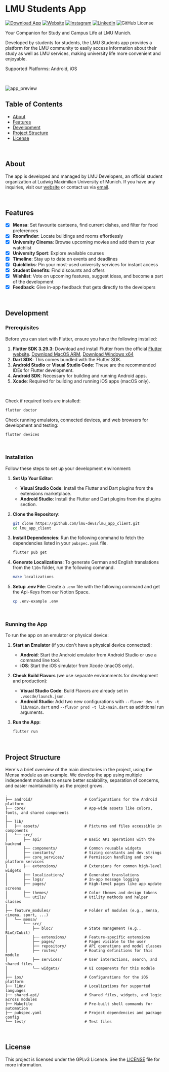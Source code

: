 # LMU Students App

[![Download App](https://img.shields.io/badge/Download-App-287FF4?style=flat)](https://lmu-app.lmu-dev.org/)
[![Website](https://img.shields.io/badge/Visit-Website-0B7E32?style=flat)](https://www.lmu-dev.org/)
[![Instagram](https://img.shields.io/badge/Follow-Instagram-FF1B64?style=flat)](https://www.instagram.com/lmu.developers/)
[![LinkedIn](https://img.shields.io/badge/Follow-LinkedIn-0077B5?style=flat)](https://www.linkedin.com/company/lmu-dev/)
![GitHub License](https://img.shields.io/github/license/lmu-devs/lmu_app_client?color=F1F1F1&style=flat&label=License)

Your Companion for Study and Campus Life at LMU Munich.

Developed by students for students, the LMU Students app provides a platform for the LMU community to easily access information about their study as well as LMU services, making university life more convenient and enjoyable.

Supported Platforms: Android, iOS

</br>

![app_preview](https://github.com/user-attachments/assets/6f49c9d5-f537-4e3a-87dd-8c5055f72351)

## Table of Contents

- [About](#about)
- [Features](#features)
- [Development](#development)
- [Project Structure](#project-structure)
- [License](#license)

</br>

## About

The app is developed and managed by LMU Developers, an official student organization at Ludwig Maximilian University of Munich. If you have any inquiries, visit our [website](https://www.lmu-dev.org/) or contact us via [email](mailto:contact@lmu-dev.org).

</br>

## Features

- [x] **Mensa**: Set favourite canteens, find current dishes, and filter for food preferences
- [x] **Roomfinder**: Locate buildings and rooms effortlessly
- [x] **University Cinema**: Browse upcoming movies and add them to your watchlist
- [x] **University Sport**: Explore available courses
- [x] **Timeline**: Stay up to date on events and deadlines
- [x] **Quicklinks**: Pin your most-used university services for instant access
- [x] **Student Benefits**: Find discounts and offers
- [x] **Wishlist**: Vote on upcoming features, suggest ideas, and become a part of the development
- [x] **Feedback**: Give in-app feedback that gets directly to the developers

</br>

## Development

### Prerequisites

Before you can start with Flutter, ensure you have the following installed:

1. **Flutter SDK 3.29.3**: Download and install Flutter from the official [Flutter website](https://flutter.dev/docs/get-started/install).
[Download MacOS ARM](https://storage.googleapis.com/flutter_infra_release/releases/stable/macos/flutter_macos_arm64_3.22.3-stable.zip), [Download Windows x64](https://storage.googleapis.com/flutter_infra_release/releases/stable/windows/flutter_windows_3.22.3-stable.zip)
2. **Dart SDK**: This comes bundled with the Flutter SDK.
3. **Android Studio** or **Visual Studio Code**: These are the recommended IDEs for Flutter development.
4. **Android SDK**: Necessary for building and running Android apps.
5. **Xcode**: Required for building and running iOS apps (macOS only).

</br>

Check if required tools are installed:
```sh
flutter doctor
```

Check running emulators, connected devices, and web browsers for development and testing:
```sh
flutter devices
```

</br>

### Installation

Follow these steps to set up your development environment:

1. **Set Up Your Editor**:
    - **Visual Studio Code**: Install the Flutter and Dart plugins from the extensions marketplace.
    - **Android Studio**: Install the Flutter and Dart plugins from the plugins section.

2. **Clone the Repository**:
    ```sh
    git clone https://github.com/lmu-devs/lmu_app_client.git
    cd lmu_app_client
    ```

3. **Install Dependencies**:
    Run the following command to fetch the dependencies listed in your `pubspec.yaml` file.
    ```sh
    flutter pub get
    ```

4. **Generate Localizations**:
    To generate German and English translations from the `l10n` folder, run the following command.
    ```sh
    make localizations
    ```

5. **Setup .env File**:
    Create a `.env` file with the following command and get the Api-Keys from our Notion Space.
   ```sh
   cp .env-example .env
   ```

</br>

### Running the App

To run the app on an emulator or physical device:

1. **Start an Emulator** (if you don't have a physical device connected):
    - **Android**: Start the Android emulator from Android Studio or use a command line tool.
    - **iOS**: Start the iOS simulator from Xcode (macOS only).

2. **Check Build Flavors** (we use separate environments for development and production):
    - **Visual Studio Code**: Build Flavors are already set in `.vsocde/launch.json`.
    - **Android Studio**: Add two new configurations with `--flavor dev -t lib/main.dart` and `--flavor prod -t lib/main.dart` as additional run arguments.

4. **Run the App**:
    ```sh
    flutter run
    ```

</br>

## Project Structure

Here's a brief overview of the main directories in the project, using the Mensa module as an example. We develop the app using multiple independent modules to ensure better scalability, separation of concerns, and easier maintainability as the project grows.

```
.
├── android/                       # Configurations for the Android platform
├── core/                          # App-wide assets like colors, fonts, and shared components
│
├── lib/
│   ├── assets/                    # Pictures and files accessible in components
│   └── src/
│       ├── api/                   # Basic API operations with the backend
│       ├── components/            # Common reusable widgets
│       ├── constants/             # Sizing constants and dev strings
│       ├── core_services/         # Permission handling and core platform services
│       ├── extensions/            # Extensions for common high-level widgets
│       ├── localizations/         # Generated translations
│       ├── logs/                  # In-app message logging
│       ├── pages/                 # High-level pages like app update screens
│       ├── themes/                # Color themes and design tokens
│       └── utils/                 # Utility methods and helper classes
│
├── feature_modules/               # Folder of modules (e.g., mensa, cinema, sport, ...)
│   └── mensa/
│       └── src/
│           ├── bloc/              # State management (e.g., BLoC/Cubit)
│           ├── extensions/        # Feature-specific extensions
│           ├── pages/             # Pages visible to the user
│           ├── repository/        # API operations and model classes
│           ├── routes/            # Routing definitions for this module
│           ├── services/          # User interactions, search, and shared files
│           └── widgets/           # UI components for this module
│
├── ios/                           # Configurations for the iOS platform
├── l10n/                          # Localizations for supported languages
├── shared-api/                    # Shared files, widgets, and logic across modules
├── Makefile                       # Pre-built shell commands for automation
├── pubspec.yaml                   # Project dependencies and package config
└── test/                          # Test files
```

</br>

## License

This project is licensed under the GPLv3 License. See the [LICENSE](LICENSE) file for more information.

</br>

